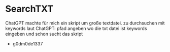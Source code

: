 # SearchTXT

ChatGPT machte für mich ein skript um große textdatei. zu durchsuchen mit keywords
laut ChatGPT:
pfad angeben wo die txt datei ist
keywords eingeben
und schon sucht das skript

- g0dm0de1337
